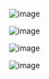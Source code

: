 ![image](https://github.com/user-attachments/assets/47f48554-cae4-48f9-b8ef-74206b5f7e18)

![image](https://github.com/user-attachments/assets/6e552c3d-4866-4ebf-8dfb-302f275018b8)

![image](https://github.com/user-attachments/assets/6d8f82f8-8286-4edb-a37e-f3c72d8b338a)

![image](https://github.com/user-attachments/assets/7b3eb2cb-48f2-44b8-b77f-3778321992e2)
